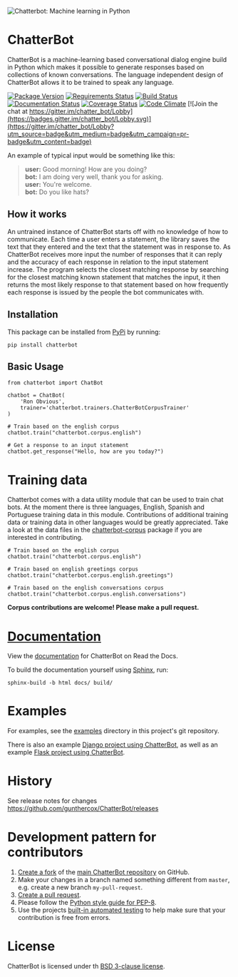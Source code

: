 ![Chatterbot: Machine learning in Python](http://i.imgur.com/b3SCmGT.png)

# ChatterBot

ChatterBot is a machine-learning based conversational dialog engine build in
Python which makes it possible to generate responses based on collections of
known conversations. The language independent design of ChatterBot allows it
to be trained to speak any language.

[![Package Version](https://img.shields.io/pypi/v/chatterbot.svg)](https://pypi.python.org/pypi/chatterbot/)
[![Requirements Status](https://requires.io/github/gunthercox/ChatterBot/requirements.svg?branch=master)](https://requires.io/github/gunthercox/ChatterBot/requirements/?branch=master)
[![Build Status](https://travis-ci.org/gunthercox/ChatterBot.svg?branch=master)](https://travis-ci.org/gunthercox/ChatterBot)
[![Documentation Status](https://readthedocs.org/projects/chatterbot/badge/?version=stable)](http://chatterbot.readthedocs.io/en/stable/?badge=stable)
[![Coverage Status](https://img.shields.io/coveralls/gunthercox/ChatterBot.svg)](https://coveralls.io/r/gunthercox/ChatterBot)
[![Code Climate](https://codeclimate.com/github/gunthercox/ChatterBot/badges/gpa.svg)](https://codeclimate.com/github/gunthercox/ChatterBot)
[![Join the chat at https://gitter.im/chatter_bot/Lobby](https://badges.gitter.im/chatter_bot/Lobby.svg)](https://gitter.im/chatter_bot/Lobby?utm_source=badge&utm_medium=badge&utm_campaign=pr-badge&utm_content=badge)

An example of typical input would be something like this:

> **user:** Good morning! How are you doing?  
> **bot:**  I am doing very well, thank you for asking.  
> **user:** You're welcome.  
> **bot:** Do you like hats?  

## How it works

An untrained instance of ChatterBot starts off with no knowledge of how to communicate. Each time a user enters a statement, the library saves the text that they entered and the text that the statement was in response to. As ChatterBot receives more input the number of responses that it can reply and the accuracy of each response in relation to the input statement increase. The program selects the closest matching response by searching for the closest matching known statement that matches the input, it then returns the most likely response to that statement based on how frequently each response is issued by the people the bot communicates with.

## Installation

This package can be installed from [PyPi](https://pypi.python.org/pypi/ChatterBot) by running:

```
pip install chatterbot
```

## Basic Usage

```
from chatterbot import ChatBot

chatbot = ChatBot(
    'Ron Obvious',
    trainer='chatterbot.trainers.ChatterBotCorpusTrainer'
)

# Train based on the english corpus
chatbot.train("chatterbot.corpus.english")

# Get a response to an input statement
chatbot.get_response("Hello, how are you today?")
```

# Training data

Chatterbot comes with a data utility module that can be used to train chat bots.
At the moment there is three languages, English, Spanish and Portuguese training data in this module. Contributions
of additional training data or training data in other languages would be greatly
appreciated. Take a look at the data files in the
[chatterbot-corpus](https://github.com/gunthercox/chatterbot-corpus)
package if you are interested in contributing.

```
# Train based on the english corpus
chatbot.train("chatterbot.corpus.english")

# Train based on english greetings corpus
chatbot.train("chatterbot.corpus.english.greetings")

# Train based on the english conversations corpus
chatbot.train("chatterbot.corpus.english.conversations")
```

**Corpus contributions are welcome! Please make a pull request.**

# [Documentation](http://chatterbot.readthedocs.io/)

View the [documentation](http://chatterbot.readthedocs.io/)
for ChatterBot on Read the Docs.

To build the documentation yourself using [Sphinx](http://www.sphinx-doc.org/), run:

```
sphinx-build -b html docs/ build/
```

# Examples

For examples, see the [examples](https://github.com/gunthercox/ChatterBot/tree/master/examples)
directory in this project's git repository.

There is also an example [Django project using ChatterBot](https://github.com/gunthercox/ChatterBot/tree/master/examples), as well as an example [Flask project using ChatterBot](https://github.com/chamkank/flask-chatterbot).

# History

See release notes for changes https://github.com/gunthercox/ChatterBot/releases

# Development pattern for contributors

1. [Create a fork](https://help.github.com/articles/fork-a-repo/) of
   the [main ChatterBot repository](https://github.com/gunthercox/ChatterBot) on GitHub.
2. Make your changes in a branch named something different from `master`, e.g. create
   a new branch `my-pull-request`.
3. [Create a pull request](https://help.github.com/articles/creating-a-pull-request/).
4. Please follow the [Python style guide for PEP-8](https://www.python.org/dev/peps/pep-0008/).
5. Use the projects [built-in automated testing](http://chatterbot.readthedocs.io/en/latest/testing.html)
   to help make sure that your contribution is free from errors.

# License

ChatterBot is licensed under th [BSD 3-clause license](https://opensource.org/licenses/BSD-3-Clause).
